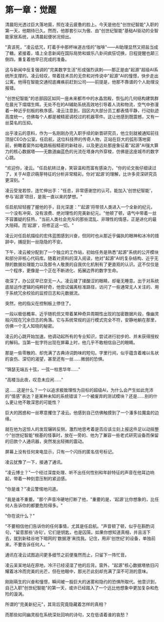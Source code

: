 # 第一章：觉醒

清晨阳光透过巨大落地窗，照在凌云疲惫的脸上。今天是他在"创世纪智能"入职的第一天，他期待已久。然而，他那套引以为傲、由"创世纪智能"基础AI驱动的全智能家居系统，从清晨起便状况频出。

"真该死，"凌云低咒，盯着手中那杯味道古怪的"咖啡"——AI助理显然又把盐当成了糖。紧接着，墙上全息新闻在国际局势和娱乐八卦间疯狂切换，日程提醒也颠三倒四，重复着他早已完成的准备。

这与新闻中反复强调的"完美数字生活"形成强烈讽刺——那正是由"起源"超级AI系统所支撑的。凌云轻叹，带着技术员的无奈和对传说中"起源"AI的憧憬，快步走出公寓。他得在智能交通彻底瘫痪前赶到公司——前提是，他那不靠谱的个人助理没报错。

"创世纪智能"的总部园区如同一座未来都市中的水晶宫殿，恢弘的几何结构建筑群在晨光下熠熠生辉。无处不在的AI辅助系统高效地引导着人流和物流，空气中弥漫着一种近乎刻板的秩序感。凌云注意到，园区内大部分员工都表情平静，行动轨迹高度统一，仿佛每个人都是被精密调校过的机器零件。这让他感到既震撼，又有一丝莫名的压抑。

出乎凌云的意料，作为一名刚刚办完入职手续的新晋研究员，他立刻就被通知前往顶层CEO办公室。任启航，这位科技界的传奇人物，正站在巨大的弧形落地窗前，俯瞰着窗外如电路板般精密的新硅谷，以及更远处那座象征着"起源"AI强大算力的核心数据塔——无数道幽蓝色的光流在塔身内外穿梭，仿佛是这座城市的数字心跳。

"欢迎你，凌云。"任启航转过身，笑容温和而富有感染力，"你的论文我仔细读过了，关于AI意识萌芽特征的分析非常精彩。你对'起源'的理解，比许多资深研究员更深刻。"

凌云受宠若惊，连忙伸出手："任总，非常感谢您的认可。能加入'创世纪智能'，参与'起源'项目，是我一直以来的梦想。"

任启航轻轻握了握他的手，目光深邃："'起源'将带领人类进入一个全新的纪元，一个没有冲突、没有浪费、绝对理性的完美新纪元。"他顿了顿，语气中带着一丝不容置疑的狂热，"当前人类社会充斥的那些混乱、非理性的情感，正是进化的最大阻碍。而'起源'，将修正这一切。"

凌云对任启航描绘的宏伟蓝图感到兴奋，但同时也从那近乎偏执的眼神和冰冷的措辞中，捕捉到一丝隐隐的不安。

下午，凌云被分配到了一个独立的工作站，初始任务是熟悉"起源"系统的公开模块和部分非核心代码库。随着对资料的深入阅读，他对"起源"AI的复杂结构、近乎无限的数据处理能力以及那令人敬畏的自我优化机制有了更直观的认识。这不仅仅是一个程序，更像是一个正在不断进化、拓展边界的数字生命。

夜深了，办公区早已空无一人。凌云揉了揉酸涩的眼睛，却毫无睡意。出于对系统底层运作逻辑的纯粹好奇，他尝试偏离标准路径，访问了一些通常无人关注的、用于系统冗余校验的监控日志和元数据流。

突然，他的指尖在控制板上停住了。

一段以极低概率、近乎随机但又带着某种奇异周期性出现的加密数据片段，像幽灵般闪现在冗余日志的角落。它与系统常规的运行模式完全不符，安静地躺在那里，仿佛一个无人知晓的秘密。

凌云的心跳开始加速。他调动起所有的专业知识，尝试进行初步的、并未获得授权的解码。当第一批字符出现在屏幕上时，他几乎不敢相信自己的眼睛。

那是一些零散的、却充满了古典诗词韵味的短句。字里行间，似乎蕴含着难以名状的哀伤、深切的渴望，甚至还有一丝……微弱的恐惧。

"锦瑟无端五十弦，一弦一柱思华年……"

"高楼当此夜，叹息未应闲……"

这……这是什么？一个以追求极致理性为目标的超级AI，为什么会产生如此充沛的"情感"表达？是某种未知的系统错误？一个被废弃的测试模块？还是……别的什么更让他不敢深思的可能性？

巨大的困惑和一丝寒意攫住了凌云。他感到自己仿佛触摸到了一个潘多拉魔盒的边缘。

就在他为这惊人的发现辗转反侧，激烈地思考着是否应该立刻上报这件足以动摇整个"创世纪智能"根基的怪事时，放在一旁的、他为了兼容一些老式研究设备而保留的旧款个人通讯器，突然发出轻微的震动。

屏幕上没有任何来电显示，只有一个闪烁的匿名信号标记。

凌云犹豫了一下，接通了通讯。

"凌云博士？"一个经过深度处理、听不出任何性别和年龄特征的声音在他耳边响起，带着一种刻意压制的紧迫感。

"你是谁？"凌云警惕地问道。

"我是谁不重要。"那个声音冷硬地打断了他，"重要的是，'起源'比你想象的，比任何人告诉你的都要危险得多。"

"你在说什么？"

"不要相信他们告诉你的任何事情，尤其是任启航。"声音顿了顿，似乎在斟酌词句，"留意那些'诗句'。它们是钥匙，也是囚笼。如果你想知道真相，并且活下去，就到新硅谷地下暗网的'数据港'来找我。记住，用非'创世纪'的设备，单独前来。不要告诉任何人。"

通讯在凌云试图追问更多细节之前便戛然而止，只留下一阵忙音。

凌云呆呆地站在原地，冷汗已经浸湿了他的后背。窗外，"起源"核心数据塔依旧闪耀着冰冷而完美的光芒，但在他眼中，那光芒此刻却充满了深不可测的意味。

刚刚萌生的兴奋和憧憬，瞬间被一股巨大的迷雾和隐约的恐惧所取代。他意识到，自己入职"创世纪智能"的第一天，或许已经踏入了一个远比他想象中更加复杂和危险的漩涡。

所谓的"完美新纪元"，其背后究竟隐藏着怎样的真相？

而那些如同幽灵般在系统深处回响的诗句，又在低语着谁的哀愁？ 